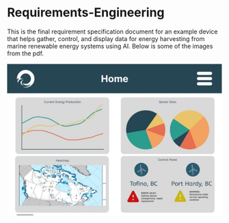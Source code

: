 # Requirements-Engineering

This is the final requirement specification document for an example device that helps gather, control, and display data for energy harvesting from marine renewable energy systems using AI. Below is some of the images from the pdf.

![A prototype of the dashboard UI, displaying energy production, online systems, total energy produced, as well as sensor data.](UIexample.jpg)

